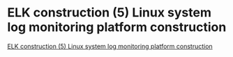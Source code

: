 # ELK construction (5) Linux system log monitoring platform construction
[ELK construction (5) Linux system log monitoring platform construction](https://aiwithcloud.com/2022/09/19/elk_construction_5_linux_system_log_monitoring_platform_construction/)